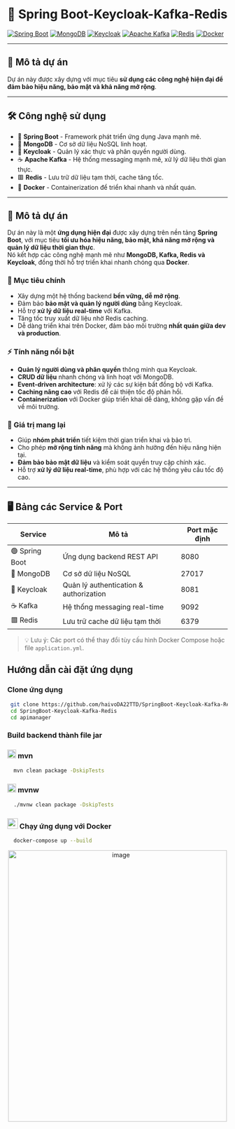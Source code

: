 # 🚀 Spring Boot-Keycloak-Kafka-Redis

[![Spring Boot](https://img.shields.io/badge/Spring%20Boot-6DB33F?style=flat&logo=spring&logoColor=white)](https://spring.io/projects/spring-boot)
[![MongoDB](https://img.shields.io/badge/MongoDB-47A248?style=flat&logo=mongodb&logoColor=white)](https://www.mongodb.com/)
[![Keycloak](https://img.shields.io/badge/Keycloak-CC2927?style=flat&logo=keycloak&logoColor=white)](https://www.keycloak.org/)
[![Apache Kafka](https://img.shields.io/badge/Kafka-231F20?style=flat&logo=apachekafka&logoColor=white)](https://kafka.apache.org/)
[![Redis](https://img.shields.io/badge/Redis-DC382D?style=flat&logo=redis&logoColor=white)](https://redis.io/)
[![Docker](https://img.shields.io/badge/Docker-2496ED?style=flat&logo=docker&logoColor=white)](https://www.docker.com/)

---

## 📝 Mô tả dự án
Dự án này được xây dựng với mục tiêu  **sử dụng các công nghệ hiện đại để đảm bảo hiệu năng, bảo mật và khả năng mở rộng**.

---

## 🛠 Công nghệ sử dụng
- 🌱 **Spring Boot** - Framework phát triển ứng dụng Java mạnh mẽ.
- 🍃 **MongoDB** - Cơ sở dữ liệu NoSQL linh hoạt.
- 🔑 **Keycloak** - Quản lý xác thực và phân quyền người dùng.
- ☕ **Apache Kafka** - Hệ thống messaging mạnh mẽ, xử lý dữ liệu thời gian thực.
- 🟥 **Redis** - Lưu trữ dữ liệu tạm thời, cache tăng tốc.
- 🐳 **Docker** - Containerization để triển khai nhanh và nhất quán.

---

## 📝 Mô tả dự án
Dự án này là một **ứng dụng hiện đại** được xây dựng trên nền tảng **Spring Boot**, với mục tiêu **tối ưu hóa hiệu năng, bảo mật, khả năng mở rộng và quản lý dữ liệu thời gian thực**.  
Nó kết hợp các công nghệ mạnh mẽ như **MongoDB, Kafka, Redis và Keycloak**, đồng thời hỗ trợ triển khai nhanh chóng qua **Docker**.

### 🎯 Mục tiêu chính
- Xây dựng một hệ thống backend **bền vững, dễ mở rộng**.
- Đảm bảo **bảo mật và quản lý người dùng** bằng Keycloak.
- Hỗ trợ **xử lý dữ liệu real-time** với Kafka.
- Tăng tốc truy xuất dữ liệu nhờ Redis caching.
- Dễ dàng triển khai trên Docker, đảm bảo môi trường **nhất quán giữa dev và production**.

### ⚡ Tính năng nổi bật
- **Quản lý người dùng và phân quyền** thông minh qua Keycloak.
- **CRUD dữ liệu** nhanh chóng và linh hoạt với MongoDB.
- **Event-driven architecture**: xử lý các sự kiện bất đồng bộ với Kafka.
- **Caching nâng cao** với Redis để cải thiện tốc độ phản hồi.
- **Containerization** với Docker giúp triển khai dễ dàng, không gặp vấn đề về môi trường.

### 🌟 Giá trị mang lại
- Giúp **nhóm phát triển** tiết kiệm thời gian triển khai và bảo trì.
- Cho phép **mở rộng tính năng** mà không ảnh hưởng đến hiệu năng hiện tại.
- **Đảm bảo bảo mật dữ liệu** và kiểm soát quyền truy cập chính xác.
- Hỗ trợ **xử lý dữ liệu real-time**, phù hợp với các hệ thống yêu cầu tốc độ cao.

---
## 🖥️ Bảng các Service & Port

| Service        | Mô tả                                         | Port mặc định |
|----------------|-----------------------------------------------|---------------|
| 🟢 Spring Boot | Ứng dụng backend REST API                     | 8080          |
| 🍃 MongoDB     | Cơ sở dữ liệu NoSQL                           | 27017         |
| 🔑 Keycloak    | Quản lý authentication & authorization       | 8081   |
| ☕ Kafka       | Hệ thống messaging real-time                  | 9092          |
| 🟥 Redis       | Lưu trữ cache dữ liệu tạm thời                | 6379          |


> 💡 Lưu ý: Các port có thể thay đổi tùy cấu hình Docker Compose hoặc file `application.yml`.

## Hướng dẫn cài đặt ứng dụng
### Clone ứng dụng
  ```bash
   git clone https://github.com/haivoDA22TTD/SpringBoot-Keycloak-Kafka-Redis.git
   cd SpringBoot-Keycloak-Kafka-Redis
   cd apimanager
  ```
### Build backend thành file jar
### <img src="https://cdn.simpleicons.org/apachemaven/FF6600" width="20"> mvn
  ```bash
    mvn clean package -DskipTests
  ```
### <img src="https://cdn.simpleicons.org/apachemaven/FF6600" width="20"> mvnw
  ```bash
    ./mvnw clean package -DskipTests
  ```
### <img src="https://cdn.simpleicons.org/docker/2496ED" width="24"> Chạy ứng dụng với Docker
  ```bash
    docker-compose up --build
  ```
<p align="center">
  <img width="500" height="620" alt="image" src="https://github.com/user-attachments/assets/252d315a-8ec2-418a-9e95-645ce192d10c" />
</p>
